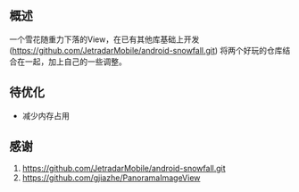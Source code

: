 ## 概述

一个雪花随重力下落的View，在已有其他库基础上开发(https://github.com/JetradarMobile/android-snowfall.git)
将两个好玩的仓库结合在一起，加上自己的一些调整。

## 待优化

- 减少内存占用

## 感谢

1. https://github.com/JetradarMobile/android-snowfall.git
2. https://github.com/gjiazhe/PanoramaImageView